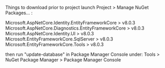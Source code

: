 Things to download prior to project launch
Project > Manage NuGet Packages... :

Microsoft.AspNetCore.Identity.EntityFrameworkCore > v8.0.3
Microsoft.AspNetCore.Diagnostics.EntityFrameworkCore > v8.0.3
Microsoft.AspNetCore.Identity.UI > v8.0.3
Microsoft.EntityFrameworkCore.SqlServer > v8.0.3
Microsoft.EntityFrameworkCore.Tools > v8.0.3

then run "update-database" in Package Manager Console under:
Tools > NuGet Package Manager > Package Manager Console